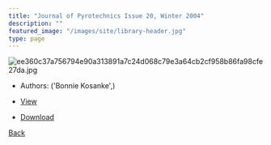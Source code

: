 ```yaml
---
title: "Journal of Pyrotechnics Issue 20, Winter 2004"
description: ""
featured_image: "/images/site/library-header.jpg"
type: page
---
```


![ee360c37a756794e90a313891a7c24d068c79e3a64cb2cf958b86fa98cfe27da.jpg](https://drive.google.com/uc?export=view&id=1Dv8HecCku07tERTztCpS_ROW6sQUH57p)
* Authors: ('Bonnie Kosanke',)
* <a href="https://drive.google.com/uc?export=view&id=1k_4NlJy0jxkBhxkx0DTWDSUOJ3BT8ZPf" target="_blank">View</a>

* [Download](https://drive.google.com/uc?export=download&id=1k_4NlJy0jxkBhxkx0DTWDSUOJ3BT8ZPf)

[Back](/library/)
